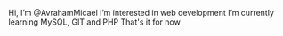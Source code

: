 Hi, I’m @AvrahamMicael
I’m interested in web development
I’m currently learning MySQL, GIT and PHP
That's it for now
